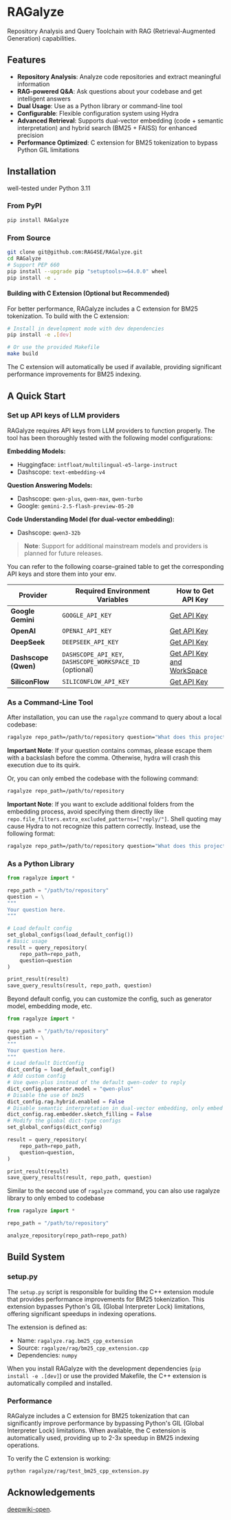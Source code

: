 # RAGalyze

Repository Analysis and Query Toolchain with RAG (Retrieval-Augmented Generation) capabilities.

## Features

- **Repository Analysis**: Analyze code repositories and extract meaningful information
- **RAG-powered Q&A**: Ask questions about your codebase and get intelligent answers
- **Dual Usage**: Use as a Python library or command-line tool
- **Configurable**: Flexible configuration system using Hydra
- **Advanced Retrieval**: Supports dual-vector embedding (code + semantic interpretation) and hybrid search (BM25 + FAISS) for enhanced precision
- **Performance Optimized**: C extension for BM25 tokenization to bypass Python GIL limitations

## Installation

well-tested under Python 3.11

### From PyPI

```bash
pip install RAGalyze
```

### From Source

```bash
git clone git@github.com:RAG4SE/RAGalyze.git
cd RAGalyze
# Support PEP 660
pip install --upgrade pip "setuptools>=64.0.0" wheel
pip install -e .
```

#### Building with C Extension (Optional but Recommended)

For better performance, RAGalyze includes a C extension for BM25 tokenization. To build with the C extension:

```bash
# Install in development mode with dev dependencies
pip install -e .[dev]

# Or use the provided Makefile
make build
```

The C extension will automatically be used if available, providing significant performance improvements for BM25 indexing.

## A Quick Start

### Set up API keys of LLM providers

RAGalyze requires API keys from LLM providers to function properly. The tool has been thoroughly tested with the following model configurations:

**Embedding Models:**
- Huggingface: `intfloat/multilingual-e5-large-instruct`
- Dashscope: `text-embedding-v4`

**Question Answering Models:**
- Dashscope: `qwen-plus`, `qwen-max`, `qwen-turbo`
- Google: `gemini-2.5-flash-preview-05-20`

**Code Understanding Model (for dual-vector embedding):**
- Dashscope: `qwen3-32b`

> **Note**: Support for additional mainstream models and providers is planned for future releases.

You can refer to the following coarse-grained table to get the corresponding API keys and store them into your env.

| Provider | Required Environment Variables | How to Get API Key |
|----------|-------------------------------|-------------------|
| **Google Gemini** | `GOOGLE_API_KEY` | [Get API Key](https://aistudio.google.com/app/apikey) |
| **OpenAI** | `OPENAI_API_KEY` | [Get API Key](https://platform.openai.com/api-keys) |
| **DeepSeek** | `DEEPSEEK_API_KEY` | [Get API Key](https://platform.deepseek.com/api_keys) |
| **Dashscope (Qwen)** | `DASHSCOPE_API_KEY`, `DASHSCOPE_WORKSPACE_ID` (optional) | [Get API Key and WorkSpace](https://bailian.console.aliyun.com/?spm=a2c4g.11186623.0.0.6ebe48238qeoit&tab=api#/api)  |
| **SiliconFlow** | `SILICONFLOW_API_KEY` | [Get API Key](https://cloud.siliconflow.cn/i/api-keys) |

### As a Command-Line Tool

After installation, you can use the `ragalyze` command to query about a local codebase:

```bash
ragalyze repo_path=/path/to/repository question="What does this project do?"
```

**Important Note**: If your question contains commas, please escape them with a backslash before the comma. Otherwise, hydra will crash this execution due to its quirk.

Or, you can only embed the codebase with the following command:

```bash
ragalyze repo_path=/path/to/repository
```

**Important Note**: If you want to exclude additional folders from the embedding process, avoid specifying them directly like `repo.file_filters.extra_excluded_patterns=["reply/"]`. 
Shell quoting may cause Hydra to not recognize this pattern correctly. Instead, use the following format:

```bash
ragalyze repo_path=/path/to/repository question="What does this project do?" 'repo.file_filters.extra_excluded_patterns=[pattern1, pattern2]'
```

### As a Python Library

```python
from ragalyze import *

repo_path = "/path/to/repository"
question = \
"""
Your question here.
"""

# Load default config
set_global_configs(load_default_config())
# Basic usage
result = query_repository(
    repo_path=repo_path,
    question=question
)

print_result(result)
save_query_results(result, repo_path, question)
```

Beyond default config, you can customize the config, such as generator model, embedding mode, etc.

```python
from ragalyze import *

repo_path = "/path/to/repository"
question = \
"""
Your question here.
"""
# Load default DictConfig
dict_config = load_default_config()
# Add custom config
# Use qwen-plus instead of the default qwen-coder to reply
dict_config.generator.model = "qwen-plus"
# Disable the use of bm25
dict_config.rag.hybrid.enabled = False
# Disable semantic interpretation in dual-vector embedding, only embed code snippets
dict_config.rag.embedder.sketch_filling = False
# Modify the global dict-type configs
set_global_configs(dict_config)

result = query_repository(
    repo_path=repo_path,
    question=question,
)

print_result(result)
save_query_results(result, repo_path, question)
```

Similar to the second use of `ragalyze` command, you can also use ragalyze library to only embed to codebase

```python
from ragalyze import *

repo_path = "/path/to/repository"

analyze_repository(repo_path=repo_path)

```

## Build System

### setup.py

The `setup.py` script is responsible for building the C++ extension module that provides performance improvements for BM25 tokenization. This extension bypasses Python's GIL (Global Interpreter Lock) limitations, offering significant speedups in indexing operations.

The extension is defined as:
- Name: `ragalyze.rag.bm25_cpp_extension`
- Source: `ragalyze/rag/bm25_cpp_extension.cpp`
- Dependencies: `numpy`

When you install RAGalyze with the development dependencies (`pip install -e .[dev]`) or use the provided Makefile, the C++ extension is automatically compiled and installed.

### Performance

RAGalyze includes a C extension for BM25 tokenization that can significantly improve performance by bypassing Python's GIL (Global Interpreter Lock) limitations. When available, the C extension is automatically used, providing up to 2-3x speedup in BM25 indexing operations.

To verify the C extension is working:

```bash
python ragalyze/rag/test_bm25_cpp_extension.py
```

## Acknowledgements

[deepwiki-open](https://github.com/AsyncFuncAI/deepwiki-open).